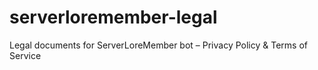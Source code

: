 # serverloremember-legal
Legal documents for ServerLoreMember bot – Privacy Policy &amp; Terms of Service
